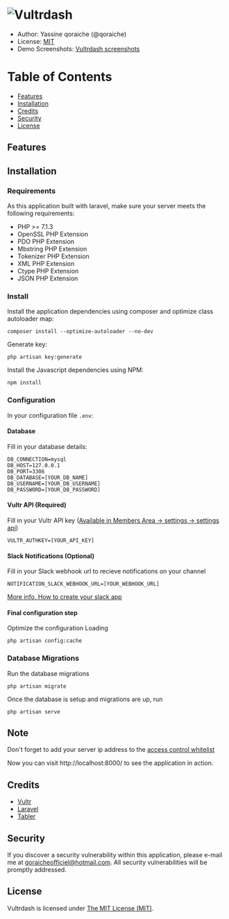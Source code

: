 # ![Vultrdash](https://raw.githubusercontent.com/Qoraiche/Vultrdash/master/demo-screenshots/screenshot-1.png)

* Author: Yassine qoraiche (@qoraiche)
* License: [MIT](https://vultrdash.mit-license.org/)
* Demo Screenshots: [Vultrdash screenshots](https://github.com/Qoraiche/Vultrdash/blob/master/screenshots.md)

# Table of Contents

* [Features](#features)
* [Installation](#installation)
* [Credits](#credits)
* [Security](#security)
* [License](#license)

<a id="features"></a>
## Features

<a id="installation"></a>
## Installation

### Requirements

As this application built with laravel, make sure your server meets the following requirements:

* PHP >= 7.1.3
* OpenSSL PHP Extension
* PDO PHP Extension
* Mbstring PHP Extension
* Tokenizer PHP Extension
* XML PHP Extension
* Ctype PHP Extension
* JSON PHP Extension

### Install

Install the application dependencies using composer and optimize class autoloader map:

    composer install --optimize-autoloader --no-dev
    
Generate key:

    php artisan key:generate
    
Install the Javascript dependencies using NPM:

    npm install
    
### Configuration

In your configuration file `.env`:

#### Database

Fill in your database details:

    DB_CONNECTION=mysql
    DB_HOST=127.0.0.1
    DB_PORT=3306
    DB_DATABASE=[YOUR_DB_NAME]
    DB_USERNAME=[YOUR_DB_USERNAME]
    DB_PASSWORD=[YOUR_DB_PASSWORD]

#### Vultr API (Required)

Fill in your Vultr API key ([Available in Members Area -> settings -> settings api](https://my.vultr.com/settings/#settingsapi))

    VULTR_AUTHKEY=[YOUR_API_KEY]

#### Slack Notifications (Optional)

Fill in your Slack webhook url to recieve notifications on your channel

    NOTIFICATION_SLACK_WEBHOOK_URL=[YOUR_WEBHOOK_URL]
    
[More info, How to create your slack app](https://api.slack.com/incoming-webhooks)
    
#### Final configuration step

Optimize the configuration Loading

    php artisan config:cache
    
### Database Migrations

Run the database migrations

    php artisan migrate
    
Once the database is setup and migrations are up, run

    php artisan serve
    
    
## Note

Don't forget to add your server ip address to the [access control whitelist](https://my.vultr.com/settings/#settingsapi)
    
Now you can visit http://localhost:8000/ to see the application in action.


<a id="credits"></a>
## Credits

* [Vultr](//vultr.com/)
* [Laravel](//laravel.com/)
* [Tabler](http://tabler.github.io/)


<a id="security"></a>
## Security

If you discover a security vulnerability within this application, please e-mail me at qoraicheofficiel@hotmail.com. All security vulnerabilities will be promptly addressed.

<a id="license"></a>
## License

Vultrdash is licensed under [The MIT License (MIT)](https://vultrdash.mit-license.org/).
